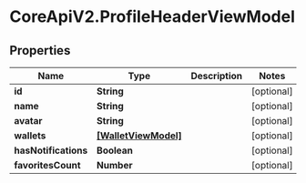 # CoreApiV2.ProfileHeaderViewModel

## Properties
Name | Type | Description | Notes
------------ | ------------- | ------------- | -------------
**id** | **String** |  | [optional] 
**name** | **String** |  | [optional] 
**avatar** | **String** |  | [optional] 
**wallets** | [**[WalletViewModel]**](WalletViewModel.md) |  | [optional] 
**hasNotifications** | **Boolean** |  | [optional] 
**favoritesCount** | **Number** |  | [optional] 


